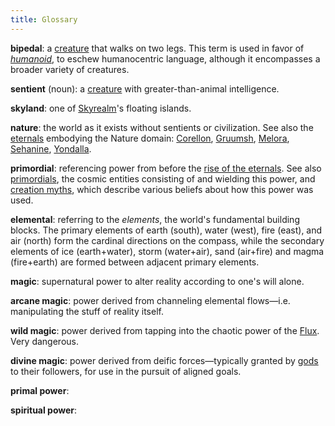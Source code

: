 ```yaml
---
title: Glossary
---
```


[](#bipedal)**bipedal**: a [creature](creatures) that walks on two legs. This term is used in favor of *[humanoid](https://dungeonsdragons.fandom.com/wiki/Humanoid)*, to eschew humanocentric language, although it encompasses a broader variety of creatures.

[](#sentients)**sentient** (noun): a [creature](creatures) with greater-than-animal intelligence.

[](#skyland)**skyland**: one of [Skyrealm](locales/skyrealm)'s floating islands.

[](#nature)**nature**: the world as it exists without sentients or civilization. See also the [eternals](creatures/eternals) embodying the Nature domain: [Corellon](dossiers/corellon), [Gruumsh](dossiers/gruumsh), [Melora](dossiers/melora), [Sehanine](dossiers/sehanine), [Yondalla](dossiers/yondalla).

[](#primordial)**primordial**: referencing power from before the [rise of the eternals](events/age-02). See also [primordials](creatures/primordials), the cosmic entities consisting of and wielding this power, and [creation myths](religion#creation-myths), which describe various beliefs about how this power was used.

[](#elemental)**elemental**: referring to the *elements*, the world's fundamental building blocks. The primary elements of earth (south), water (west), fire (east), and air (north) form the cardinal directions on the compass, while the secondary elements of ice (earth+water), storm (water+air), sand (air+fire) and magma (fire+earth) are formed between adjacent primary elements.

[](#magic)**magic**: supernatural power to alter reality according to one's will alone.

[](#arcane-magic)**arcane magic**: power derived from channeling elemental flows&mdash;i.e. manipulating the stuff of reality itself.

[](#wild-magic)**wild magic**: power derived from tapping into the chaotic power of the [Flux](locales/flux). Very dangerous.

[](#divine-magic)**divine magic**: power derived from deific forces&mdash;typically granted by [gods](creatures/eternals) to their followers, for use in the pursuit of aligned goals.

[](#primal-power)**primal power**: 

[](#spiritual-power)**spiritual power**: 

